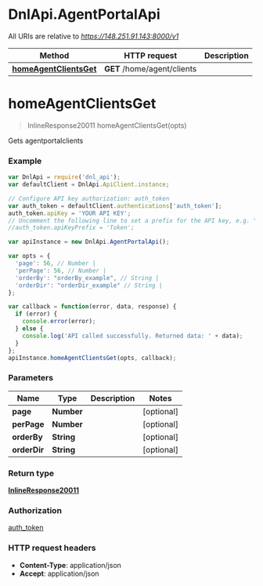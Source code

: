 # DnlApi.AgentPortalApi

All URIs are relative to *https://148.251.91.143:8000/v1*

Method | HTTP request | Description
------------- | ------------- | -------------
[**homeAgentClientsGet**](AgentPortalApi.md#homeAgentClientsGet) | **GET** /home/agent/clients | 


<a name="homeAgentClientsGet"></a>
# **homeAgentClientsGet**
> InlineResponse20011 homeAgentClientsGet(opts)



Gets agentportalclients

### Example
```javascript
var DnlApi = require('dnl_api');
var defaultClient = DnlApi.ApiClient.instance;

// Configure API key authorization: auth_token
var auth_token = defaultClient.authentications['auth_token'];
auth_token.apiKey = 'YOUR API KEY';
// Uncomment the following line to set a prefix for the API key, e.g. "Token" (defaults to null)
//auth_token.apiKeyPrefix = 'Token';

var apiInstance = new DnlApi.AgentPortalApi();

var opts = { 
  'page': 56, // Number | 
  'perPage': 56, // Number | 
  'orderBy': "orderBy_example", // String | 
  'orderDir': "orderDir_example" // String | 
};

var callback = function(error, data, response) {
  if (error) {
    console.error(error);
  } else {
    console.log('API called successfully. Returned data: ' + data);
  }
};
apiInstance.homeAgentClientsGet(opts, callback);
```

### Parameters

Name | Type | Description  | Notes
------------- | ------------- | ------------- | -------------
 **page** | **Number**|  | [optional] 
 **perPage** | **Number**|  | [optional] 
 **orderBy** | **String**|  | [optional] 
 **orderDir** | **String**|  | [optional] 

### Return type

[**InlineResponse20011**](InlineResponse20011.md)

### Authorization

[auth_token](../README.md#auth_token)

### HTTP request headers

 - **Content-Type**: application/json
 - **Accept**: application/json

